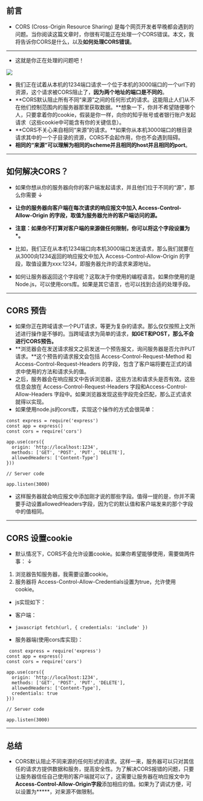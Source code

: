 ## 前言

-   CORS (Cross-Origin Resource Sharing) 是每个网页开发者早晚都会遇到的问题。当你阅读这篇文章时，你很有可能正在处理一个CORS错误。本文，我将告诉你CORS是什么，以及**如何处理CORS错误**。

___

-   这就是你正在处理的问题吧！

![](https://pic2.zhimg.com/v2-e863b12e52d77600f5f96135f5a97325_b.png)

-   我们正在试着从本机的1234端口请求一个位于本机的3000端口的一个url下的资源，这个请求被CORS阻止了，**因为两个地址的端口是不同的**。
-   **CORS默认阻止所有不同“来源”之间的任何形式的请求。这能阻止人们从不在他们控制范围内的服务器那里获取数据。**想象一下，你并不希望随便哪个人，只要拿着你的cookie，假装是你一样，向你的知乎账号或者银行账户发起请求（这些cookie中可能含有你的关键信息）。
-   **CORS不关心来自相同“来源”的请求。**如果你从本机3000端口的根目录请求其中的一个子目录的资源，CORS不会起作用，你也不会遇到阻碍。
-   **相同的“来源”可以理解为相同的scheme并且相同的host并且相同的port**。

___

## 如何解决CORS？

-   如果你想从你的服务器向你的客户端发起请求，并且他们位于不同的“源”，那么你需要 ↓

-   **让你的服务器向客户端在每次请求的响应报文中加入 Access-Control-Allow-Origin 的字段，取值为服务器允许的客户端访问的源。**
-   **注意：如果你不打算对客户端的来源做任何限制，你可以将这个字段设置为\*。**
-   比如，我们正在从本机1234端口向本机3000端口发送请求，那么我们就要在从3000向1234返回的响应报文中加入 Access-Control-Allow-Origin 的字段，取值设置为xxx:1234，即服务器允许的请求来源地址。

-   如何让服务器返回这个字段呢？这取决于你使用的编程语言。如果你使用的是Node.js，可以使用cors库。如果是其它语言，也可以找到合适的处理手段。

___

## CORS 预告  

-   如果你正在跨域请求一个PUT请求，等更为复杂的请求。那么仅仅按照上文所述进行操作是不够的。当跨域请求为简单的请求，**如GET和POST，那么不会进行CORS预告。**
-   **浏览器会在发送请求报文之前发送一个预告报文，询问服务器是否允许PUT请求。**这个预告的请求报文会包括 Access-Control-Request-Method 和 Access-Control-Request-Headers 的字段，包含了客户端将要在正式的请求中使用的方法和请求头的值。
-   之后，服务器会在响应报文中告诉浏览器，这些方法和请求头是否有效。这些信息会放在 Access-Control-Request-Headers 字段和Access-Control-Allow-Headers 字段中。如果浏览器发现这些字段完全匹配，那么正式请求就得以实现。
-   如果使用node.js的cors库，实现这个操作的方式会很简单：

```
const express = require('express')
const app = express()
const cors = require('cors')

app.use(cors({
  origin: 'http://localhost:1234',
  methods: ['GET', 'POST', 'PUT', 'DELETE'],
  allowedHeaders: ['Content-Type']
}))

// Server code 

app.listen(3000)
```

-   这样服务器就会响应报文中添加刚才说的那些字段。值得一提的是，你并不需要手动设置allowedHeaders字段，因为它的默认值和客户端发来的那个字段中的值相同。

___

## CORS 设置cookie  

-   默认情况下，CORS不会允许设置cookie。如果你希望能够使用，需要做两件事： ↓

1.  浏览器告知服务器，我需要设置cookie。
2.  服务器将 Access-Control-Allow-Credentials设置为true，允许使用cookie。

-   js实现如下：  
    

-   客户端：
-   `javascript fetch(url, { credentials: 'include' })`
-   服务器端(使用cors库实现)：

```
 const express = require('express')
const app = express()
const cors = require('cors')

app.use(cors({
  origin: 'http://localhost:1234',
  methods: ['GET', 'POST', 'PUT', 'DELETE'],
  allowedHeaders: ['Content-Type'],
  credentials: true
}))

// Server code 

app.listen(3000)
```

___

## 总结

-   CORS默认阻止不同来源的任何形式的请求。这样一来，服务器可以只对其信任的请求方提供数据和服务，提高安全性。为了解决CORS报错的问题，只要让服务器信任自己使用的客户端就可以了，这需要让服务器在响应报文中为**Access-Control-Allow-Origin字段**添加相应的值。如果为了调试方便，可以设置为**\***，对来源不做限制。